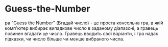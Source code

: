 # Guess-the-Number
ра "Guess the Number" (Вгадай число) - це проста консольна гра, в якій комп'ютер вибирає випадкове число в заданому діапазоні, а гравець повинен вгадати це число. Гравець вводить свої варіанти, і гра надає підказки, чи число більше чи менше вибраного числа. 

